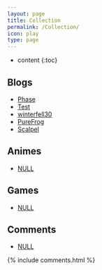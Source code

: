 ```yaml
---
layout: page
title: Collection 
permalink: /Collection/
icon: play
type: page
---
```


* content
{:toc}

## Blogs
* [Phase](http://arcphase20.com/)
* [Test](http://www.cnblogs.com/test404/)
* [winterfell30](http://winterfell30.com/)
* [PureFrog](http://mycodebattle.com/)
* [Scalpel](http://scalpel.vip/)


## Animes
* [NULL]()

## Games
* [NULL]()

## Comments
* [NULL]()

{% include comments.html %}
